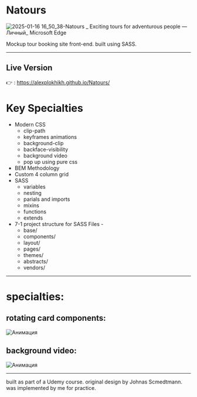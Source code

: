 # Natours
![2025-01-16 16_50_38-Natours _ Exciting tours for adventurous people — Личный_ Microsoft​ Edge](https://github.com/user-attachments/assets/cacf7ab9-29eb-4426-9bed-535b1eceab89)

Mockup tour booking site front-end. built using SASS.

---
## Live Version
👉 : https://alexplokhikh.github.io/Natours/

# Key Specialties
- Modern CSS
  - clip-path
  - keyframes animations
  - background-clip
  - backface-visibility
  - background video
  - pop up using pure css
- BEM Methodology
- Custom 4 column grid
- SASS
  - variables
  - nesting
  - parials and imports
  - mixins
  - functions
  - extends
- 7-1 project structure for SASS Files -
  - base/
  - components/
  - layout/
  - pages/
  - themes/
  - abstracts/
  - vendors/

---

# specialties:
## rotating card components:
![Анимация](https://github.com/user-attachments/assets/391fea2b-9037-4c21-b313-eeb1d7f822ed)

## background video:
![Анимация](https://github.com/user-attachments/assets/5b13817e-a42b-48ba-a438-d0efbb4a3948)

---
built as part of a Udemy course. original design by Johnas Scmedtmann. was implemented by me for practice.
